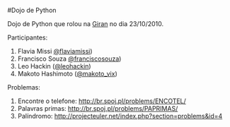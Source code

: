 #Dojo de Python

Dojo de Python que rolou na [Giran](http://www.giran.com.br) no dia 23/10/2010.

Participantes:

1. Flavia Missi [@flaviamissi](http://twitter.com/flaviamissi))
1. Francisco Souza [@franciscosouza](http://twitter.com/franciscosouza))
1. Leo Hackin ([@leohackin](http://twitter.com/leohackin))
1. Makoto Hashimoto ([@makoto\_vix](http://twitter.com/makoto_vix))

Problemas:

1. Encontre o telefone: <http://br.spoj.pl/problems/ENCOTEL/>
1. Palavras primas: <http://br.spoj.pl/problems/PAPRIMAS/>
1. Palíndromo: <http://projecteuler.net/index.php?section=problems&id=4>
